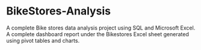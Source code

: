 # BikeStores-Analysis
A complete Bike stores data analysis project using SQL and Microsoft Excel.    
A complete dashboard report under the Bikestores Excel sheet generated using pivot tables and charts.
